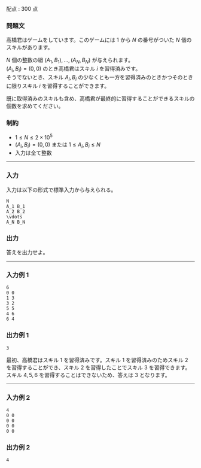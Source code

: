 配点 : $300$ 点

### 問題文

高橋君はゲームをしています。このゲームには $1$ から $N$ の番号がついた $N$ 個のスキルがあります。

$N$ 個の整数の組 $(A_1,B_1), \dots,(A_N,B_N)$ が与えられます。  
$(A_i,B_i)=(0,0)$ のとき高橋君はスキル $i$ を習得済みです。  
そうでないとき、スキル $A_i,B_i$ の少なくとも一方を習得済みのときかつそのときに限りスキル $i$ を習得することができます。

既に取得済みのスキルも含め、高橋君が最終的に習得することができるスキルの個数を求めてください。

### 制約

  * $1\leq N \leq 2\times 10^5$
  * $(A_i,B_i)=(0,0)$ または $1\leq A_i,B_i \leq N$
  * 入力は全て整数



* * *

### 入力

入力は以下の形式で標準入力から与えられる。
    
    
    N
    A_1 B_1
    A_2 B_2
    \vdots
    A_N B_N

### 出力

答えを出力せよ。

* * *

### 入力例 1
    
    
    6
    0 0
    1 3
    3 2
    5 5
    4 6
    6 4

### 出力例 1
    
    
    3

最初、高橋君はスキル $1$ を習得済みです。スキル $1$ を習得済みのためスキル $2$ を習得することができ、スキル $2$ を習得したことでスキル $3$ を習得できます。  
スキル $4,5,6$ を習得することはできないため、答えは $3$ となります。

* * *

### 入力例 2
    
    
    4
    0 0
    0 0
    0 0
    0 0

### 出力例 2
    
    
    4